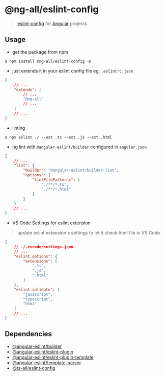 # @ng-all/eslint-config
> [eslint-config](https://eslint.org) for [Angular](https://angular.io) projects

## Usage

* get the package from npm
```shell
$ npm install @ng-all/eslint-config -D
```

* just extends it in your eslint config file eg. `.eslintrc.json`
```json
{
    // ...
    "extends": [
        // ...
        "@ng-all"
        // ...
    ]
    // ...
}
```

* linting
```shell
$ npx eslint ./ --ext .ts --ext .js --ext .html
```

* ng lint with `@angular-eslint/builder` configured in `angular.json`
```json
{
    // ...
    "lint": {
        "builder": "@angular-eslint/builder:lint",
        "options": {
            "lintFilePatterns": [
                "./**/*.ts",
                "./**/*.html"
            ]
        }
    }
    // ...
}
```

* VS Code Settings for eslint extension
> update eslint extension's settings to let it check html file in VS Code
```json
{
    // ./.vscode/settings.json
    // ...
    "eslint.options": {
        "extensions": [
            ".ts",
            ".js",
            ".html"
        ]
    },
    "eslint.validate": [
        "javascript",
        "typescript",
        "html"
    ]
    // ...
}
```

## Dependencies

* [@angular-eslint/builder](https://www.npmjs.com/@angular-eslint/builder)
* [@angular-eslint/eslint-plugin](https://www.npmjs.com/@angular-eslint/eslint-plugin)
* [@angular-eslint/eslint-plugin-template](https://www.npmjs.com/@angular-eslint/eslint-plugin-template)
* [@angular-eslint/template-parser](https://www.npmjs.com/@angular-eslint/template-parser)
* [@ts-all/eslint-config](https://www.npmjs.com/@ts-all/eslint-config)
